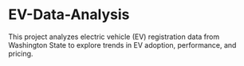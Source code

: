 # EV-Data-Analysis
This project analyzes electric vehicle (EV) registration data from Washington State to explore trends in EV adoption, performance, and pricing.
